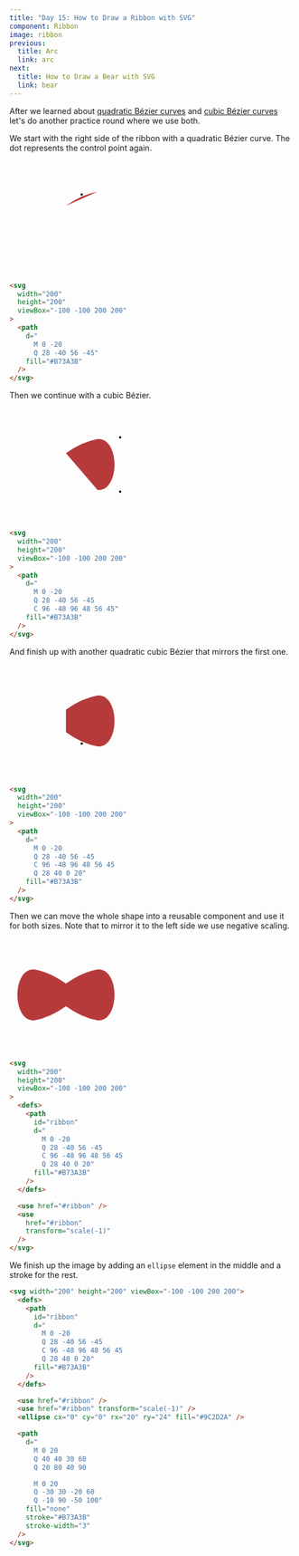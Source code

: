 ```yaml
---
title: "Day 15: How to Draw a Ribbon with SVG"
component: Ribbon
image: ribbon
previous:
  title: Arc
  link: arc
next:
  title: How to Draw a Bear with SVG
  link: bear
---
```


After we learned about <a href="/svg/quadratic-bezier">quadratic Bézier curves</a> and <a href="/svg/cubic-bezier">cubic Bézier curves</a> let's do another practice round where we use both.

We start with the right side of the ribbon with a quadratic Bézier curve. The dot represents the control point again.

<div class="grid-200">

  <svg width="200" height="200" viewBox="-100 -100 200 200">
    <path
      d="
        M 0 -20
        Q 28 -40 56 -45"
      fill="#B73A3B"
    />
    <circle 
      cx="28"
      cy="-40"
      r="2" 
    />
  </svg>

<!-- prettier-ignore -->
```html
<svg 
  width="200"
  height="200"
  viewBox="-100 -100 200 200"
>
  <path
    d="
      M 0 -20
      Q 28 -40 56 -45"
    fill="#B73A3B"
  />
</svg>
```

</div>

Then we continue with a cubic Bézier.

<div class="grid-200">

  <svg width="200" height="200" viewBox="-100 -100 200 200">
    <path
      d="
        M 0 -20
        Q 28 -40 56 -45
        C 96 -48 96 48 56 45"
      fill="#B73A3B"
    />
    <circle 
      cx="96"
      cy="-48"
      r="2" 
    />
    <circle 
      cx="96"
      cy="48"
      r="2" 
    />
  </svg>

<!-- prettier-ignore -->
```html
<svg 
  width="200"
  height="200"
  viewBox="-100 -100 200 200"
>
  <path
    d="
      M 0 -20
      Q 28 -40 56 -45
      C 96 -48 96 48 56 45"
    fill="#B73A3B"
  />
</svg>
```

</div>

And finish up with another quadratic cubic Bézier that mirrors the first one.

<div class="grid-200">

  <svg width="200" height="200" viewBox="-100 -100 200 200">
    <path
      d="
        M 0 -20
        Q 28 -40 56 -45
        C 96 -48 96 48 56 45
        Q 28 40 0 20"
      fill="#B73A3B"
    />
    <circle 
      cx="28"
      cy="40"
      r="2" 
    />
  </svg>

<!-- prettier-ignore -->
```html
<svg 
  width="200"
  height="200"
  viewBox="-100 -100 200 200"
>
  <path
    d="
      M 0 -20
      Q 28 -40 56 -45
      C 96 -48 96 48 56 45
      Q 28 40 0 20"
    fill="#B73A3B"
  />
</svg>
```

</div>

Then we can move the whole shape into a reusable component and use it for both sizes. Note that to mirror it to the left side we use negative scaling.

<div class="grid-200">

  <svg width="200" height="200" viewBox="-100 -100 200 200">
    <defs>
      <path
        id="ribbon"
        d="
          M 0 -20
          Q 28 -40 56 -45
          C 96 -48 96 48 56 45
          Q 28 40 0 20"
        fill="#B73A3B"
      />
    </defs>
    <use href="#ribbon" />
    <use 
      href="#ribbon"
      transform="scale(-1)" 
    />
  </svg>

<!-- prettier-ignore -->
```html
<svg 
  width="200"
  height="200"
  viewBox="-100 -100 200 200"
>
  <defs>
    <path
      id="ribbon"
      d="
        M 0 -20
        Q 28 -40 56 -45
        C 96 -48 96 48 56 45
        Q 28 40 0 20"
      fill="#B73A3B"
    />
  </defs>

  <use href="#ribbon" />
  <use 
    href="#ribbon"
    transform="scale(-1)" 
  />
</svg>
```

</div>

We finish up the image by adding an `ellipse` element in the middle and a stroke for the rest.

<div class="code-flex">

```html
<svg width="200" height="200" viewBox="-100 -100 200 200">
  <defs>
    <path
      id="ribbon"
      d="
        M 0 -20
        Q 28 -40 56 -45
        C 96 -48 96 48 56 45
        Q 28 40 0 20"
      fill="#B73A3B"
    />
  </defs>

  <use href="#ribbon" />
  <use href="#ribbon" transform="scale(-1)" />
  <ellipse cx="0" cy="0" rx="20" ry="24" fill="#9C2D2A" />

  <path
    d="
      M 0 20
      Q 40 40 30 60
      Q 20 80 40 90

      M 0 20
      Q -30 30 -20 60
      Q -10 90 -50 100"
    fill="none"
    stroke="#B73A3B"
    stroke-width="3"
  />
</svg>
```

</div>
